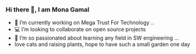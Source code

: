 ### Hi there 👋, I am Mona Gamal

- 🔭 I’m currently working on Mega Trust For Technology ..
- 💻 I’m looking to collaborate on open source projects
- 👯 I’m so passionated about learning any field in SW engineering ...
- love cats and raising plants, hope to have such a small garden one day 
<!--
**monaAgamal/monaAgamal** is a ✨ _special_ ✨ repository because its `README.md` (this file) appears on your GitHub profile.

Here are some ideas to get you started:


